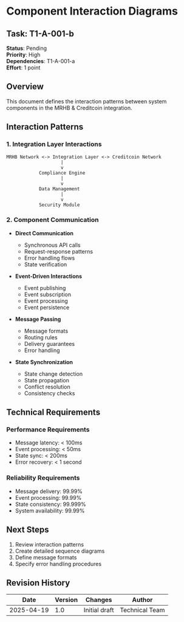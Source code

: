 # Component Interaction Diagrams

## Task: T1-A-001-b
**Status**: Pending  
**Priority**: High  
**Dependencies**: T1-A-001-a  
**Effort**: 1 point

## Overview
This document defines the interaction patterns between system components in the MRHB & Creditcoin integration.

## Interaction Patterns

### 1. Integration Layer Interactions
```
MRHB Network <-> Integration Layer <-> Creditcoin Network
                    |
                    v
            Compliance Engine
                    |
                    v
            Data Management
                    |
                    v
            Security Module
```

### 2. Component Communication
- **Direct Communication**
  - Synchronous API calls
  - Request-response patterns
  - Error handling flows
  - State verification

- **Event-Driven Interactions**
  - Event publishing
  - Event subscription
  - Event processing
  - Event persistence

- **Message Passing**
  - Message formats
  - Routing rules
  - Delivery guarantees
  - Error handling

- **State Synchronization**
  - State change detection
  - State propagation
  - Conflict resolution
  - Consistency checks

## Technical Requirements

### Performance Requirements
- Message latency: < 100ms
- Event processing: < 50ms
- State sync: < 200ms
- Error recovery: < 1 second

### Reliability Requirements
- Message delivery: 99.99%
- Event processing: 99.99%
- State consistency: 99.999%
- System availability: 99.99%

## Next Steps

1. Review interaction patterns
2. Create detailed sequence diagrams
3. Define message formats
4. Specify error handling procedures

## Revision History

| Date | Version | Changes | Author |
|------|---------|---------|--------|
| 2025-04-19 | 1.0 | Initial draft | Technical Team | 